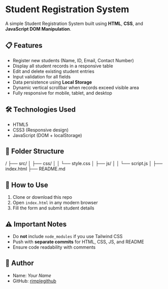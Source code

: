# Student Registration System

A simple Student Registration System built using **HTML**, **CSS**, and **JavaScript DOM Manipulation**.

## 📋 Features
- Register new students (Name, ID, Email, Contact Number)
- Display all student records in a responsive table
- Edit and delete existing student entries
- Input validation for all fields
- Data persistence using **Local Storage**
- Dynamic vertical scrollbar when records exceed visible area
- Fully responsive for mobile, tablet, and desktop

## 🛠 Technologies Used
- HTML5
- CSS3 (Responsive design)
- JavaScript (DOM + localStorage)

## 📂 Folder Structure
/
├── src/
│   ├── css/
│   │   └── style.css
│   ├── js/
│   │   └── script.js
│   ├── index.html
├── README.md



## 🚀 How to Use
1. Clone or download this repo
2. Open `index.html` in any modern browser
3. Fill the form and submit student details

## ⚠️ Important Notes
- Do **not** include `node_modules` if you use Tailwind CSS
- Push with **separate commits** for HTML, CSS, JS, and README
- Ensure code readability with comments

## 📌 Author
- Name: *Your Name*
- GitHub: [rimplegithub](https://github.com/rimplegithub/dom_manipulation.git)



